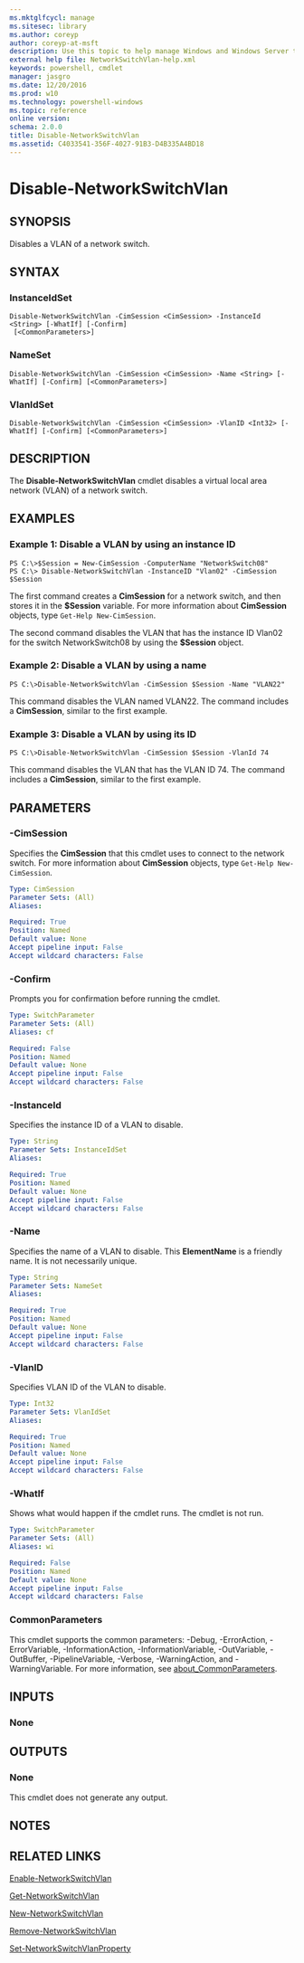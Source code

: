 ```yaml
---
ms.mktglfcycl: manage
ms.sitesec: library
ms.author: coreyp
author: coreyp-at-msft
description: Use this topic to help manage Windows and Windows Server technologies with Windows PowerShell.
external help file: NetworkSwitchVlan-help.xml
keywords: powershell, cmdlet
manager: jasgro
ms.date: 12/20/2016
ms.prod: w10
ms.technology: powershell-windows
ms.topic: reference
online version: 
schema: 2.0.0
title: Disable-NetworkSwitchVlan
ms.assetid: C4033541-356F-4027-91B3-D4B335A4BD18
---
```


# Disable-NetworkSwitchVlan

## SYNOPSIS
Disables a VLAN of a network switch.

## SYNTAX

### InstanceIdSet
```
Disable-NetworkSwitchVlan -CimSession <CimSession> -InstanceId <String> [-WhatIf] [-Confirm]
 [<CommonParameters>]
```

### NameSet
```
Disable-NetworkSwitchVlan -CimSession <CimSession> -Name <String> [-WhatIf] [-Confirm] [<CommonParameters>]
```

### VlanIdSet
```
Disable-NetworkSwitchVlan -CimSession <CimSession> -VlanID <Int32> [-WhatIf] [-Confirm] [<CommonParameters>]
```

## DESCRIPTION
The **Disable-NetworkSwitchVlan** cmdlet disables a virtual local area network (VLAN) of a network switch.

## EXAMPLES

### Example 1: Disable a VLAN by using an instance ID
```
PS C:\>$Session = New-CimSession -ComputerName "NetworkSwitch08"
PS C:\> Disable-NetworkSwitchVlan -InstanceID "Vlan02" -CimSession $Session
```

The first command creates a **CimSession** for a network switch, and then stores it in the **$Session** variable.
For more information about **CimSession** objects, type `Get-Help New-CimSession`.

The second command disables the VLAN that has the instance ID Vlan02 for the switch NetworkSwitch08 by using the **$Session** object.

### Example 2: Disable a VLAN by using a name
```
PS C:\>Disable-NetworkSwitchVlan -CimSession $Session -Name "VLAN22"
```

This command disables the VLAN named VLAN22.
The command includes a **CimSession**, similar to the first example.

### Example 3: Disable a VLAN by using its ID
```
PS C:\>Disable-NetworkSwitchVlan -CimSession $Session -VlanId 74
```

This command disables the VLAN that has the VLAN ID 74.
The command includes a **CimSession**, similar to the first example.

## PARAMETERS

### -CimSession
Specifies the **CimSession** that this cmdlet uses to connect to the network switch.
For more information about **CimSession** objects, type `Get-Help New-CimSession`.

```yaml
Type: CimSession
Parameter Sets: (All)
Aliases: 

Required: True
Position: Named
Default value: None
Accept pipeline input: False
Accept wildcard characters: False
```

### -Confirm
Prompts you for confirmation before running the cmdlet.

```yaml
Type: SwitchParameter
Parameter Sets: (All)
Aliases: cf

Required: False
Position: Named
Default value: None
Accept pipeline input: False
Accept wildcard characters: False
```

### -InstanceId
Specifies the instance ID of a VLAN to disable.

```yaml
Type: String
Parameter Sets: InstanceIdSet
Aliases: 

Required: True
Position: Named
Default value: None
Accept pipeline input: False
Accept wildcard characters: False
```

### -Name
Specifies the name of a VLAN to disable.
This **ElementName** is a friendly name.
It is not necessarily unique.

```yaml
Type: String
Parameter Sets: NameSet
Aliases: 

Required: True
Position: Named
Default value: None
Accept pipeline input: False
Accept wildcard characters: False
```

### -VlanID
Specifies VLAN ID of the VLAN to disable.

```yaml
Type: Int32
Parameter Sets: VlanIdSet
Aliases: 

Required: True
Position: Named
Default value: None
Accept pipeline input: False
Accept wildcard characters: False
```

### -WhatIf
Shows what would happen if the cmdlet runs. The cmdlet is not run.

```yaml
Type: SwitchParameter
Parameter Sets: (All)
Aliases: wi

Required: False
Position: Named
Default value: None
Accept pipeline input: False
Accept wildcard characters: False
```

### CommonParameters
This cmdlet supports the common parameters: -Debug, -ErrorAction, -ErrorVariable, -InformationAction, -InformationVariable, -OutVariable, -OutBuffer, -PipelineVariable, -Verbose, -WarningAction, and -WarningVariable. For more information, see [about_CommonParameters](http://go.microsoft.com/fwlink/?LinkID=113216).

## INPUTS

### None

## OUTPUTS

### None
This cmdlet does not generate any output.

## NOTES

## RELATED LINKS

[Enable-NetworkSwitchVlan](./enable-networkswitchvlan.md)

[Get-NetworkSwitchVlan](./get-networkswitchvlan.md)

[New-NetworkSwitchVlan](./new-networkswitchvlan.md)

[Remove-NetworkSwitchVlan](./remove-networkswitchvlan.md)

[Set-NetworkSwitchVlanProperty](./set-networkswitchvlanproperty.md)


